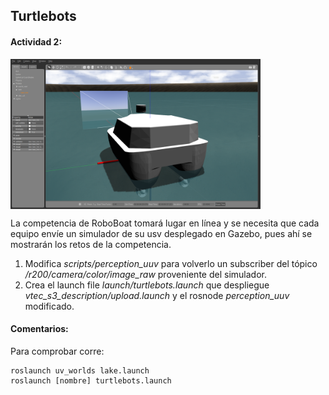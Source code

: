 ## Turtlebots

#### Actividad 2: 

<p align="left">
  <img src="https://github.com/vanttec/turtlebots/blob/5ef8b54bc3199e1bc85476b46d7c725b161ff31f/src/images/uv.png" width="400" height="240" align="center"/>
</p>

La competencia de RoboBoat tomará lugar en línea y se necesita que cada equipo envíe un simulador de su usv desplegado en Gazebo, pues ahí se mostrarán los retos de la competencia. 

1) Modifica *scripts/perception_uuv* para volverlo un subscriber del tópico */r200/camera/color/image_raw* proveniente del simulador.     
2) Crea el launch file *launch/turtlebots.launch* que despliegue *vtec_s3_description/upload.launch* y el rosnode *perception_uuv* modificado. 

#### Comentarios:
Para comprobar corre: 
```
roslaunch uv_worlds lake.launch
roslaunch [nombre] turtlebots.launch 
```
